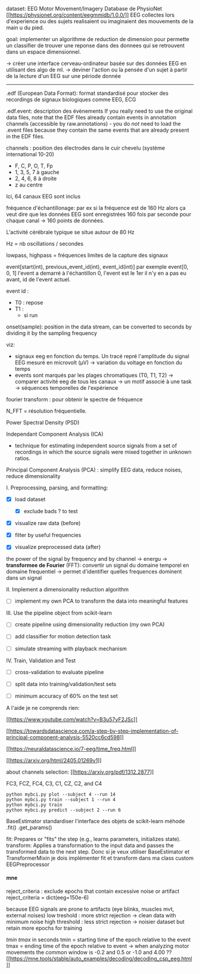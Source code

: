 dataset: EEG Motor Movement/Imagery Database de PhysioNet 
[[https://physionet.org/content/eegmmidb/1.0.0/]]
EEG collectes lors d'experience ou des sujets realisaient ou imaginaient des mouvements de la main u du pied. 


goal: implementer un algorithme de reduction de dimension pour permette un classifier de trouver une reponse dans des donnees qui se retrouvent dans un espace dimensionnel.

-> créer une interface cerveau-ordinateur basée sur des données EEG en utilisant des algo de ml. 
-> deviner l'action ou la pensée d'un sujet à partir de la lecture d'un EEG sur une période donnée

--------------------------------------------

.edf (European Data Format): format standardisé pour stocker des recordings de signaux biologiques comme EEG, ECG

.edf.event: description des évènements 
If you really need to use the original data files, note that the EDF files already contain events in annotation channels (accessible by raw.annotations) - you do *not* need to load the .event files because they contain the same events that are already present in the EDF files.


channels : position des électrodes dans le cuir chevelu (système international 10-20)
- F, C, P, O, T, Fp
- 1, 3, 5, 7 à gauche 
- 2, 4, 6, 8 à droite 
- z au centre

Ici, 64 canaux EEG sont inclus

fréquence d'échantillonage: par ex si la fréquence est de 160 Hz alors ça veut dire que les données EEG sont enregistrées 160 fois par seconde pour chaque canal -> 160 points de données. 

L'activité cérébrale typique se situe autour de 80 Hz

Hz = nb oscillations / secondes

lowpass, highpass = fréquences limites de la capture des signaux

event[start(int), previous_event_id(int), event_id(int)] 
par exemple event[0, 0, 1]
l'event a demarré à l'échantillon 0, l'event est le 1er il n'y en a pas eu avant, id de l'event actuel. 

event id :
- T0 : repose
- T1 :
    - si run 

onset(sample): position in the data stream, can be converted to seconds by dividing it by the sampling frequency

viz:
- signaux eeg en fonction du temps. Un tracé repré l'amplitude du signal EEG mesuré en microvolt (μV) -> variation du voltage en fonction du temps
- events sont marqués par les plages chromatiques (T0, T1, T2)
-> comparer activité eeg de tous les canaux
-> un motif associé à une task
-> séquences temporelles de l'expérience



fourier transform : pour obtenir le spectre de fréquence 

N_FFT = résolution fréquentielle. 

Power Spectral Density (PSD)


Independant Component Analysis (ICA)
- technique for estimating independent source signals from a set of recordings in which the source signals were mixed together in unknown ratios.

Principal Component Analysis (PCA) : simplify EEG data, reduce noises, reduce dimensionality


I. Preprocessing, parsing, and formatting:
- [x] load dataset
    - [x] exclude bads ? to test 
- [x] visualize raw data (before)
- [x] filter by useful frequencies
- [x] visualize preprocessed data (after)


the power of the signal by frequency and by channel
-> energu
-> **transformee de Fourier** (FFT): convertir un signal du domaine temporel en domaine frequentiel
    -> permet d'identifier quelles frequences dominent dans un signal

II. Implement a dimensionality reduction algorithm
- [ ] implement my own PCA to transform the data into meaningful features

III. Use the pipeline object from scikit-learn
- [ ] create pipeline using dimensionality reduction (my own PCA)
- [ ] add classifier for motion detection task
- [ ] simulate streaming with playback mechanism


IV. Train, Validation and Test
- [ ] cross-validation to evaluate pipeline
- [ ] split data into training/validation/test sets
- [ ] minimum accuracy of 60% on the test set


A l'aide je ne comprends rien:

[[https://www.youtube.com/watch?v=B3u57yF2JSc]]

[[https://towardsdatascience.com/a-step-by-step-implementation-of-principal-component-analysis-5520cc6cd598]]

[[https://neuraldatascience.io/7-eeg/time_freq.html]]

[[https://arxiv.org/html/2405.01269v1]]


about channels selection:
[[https://arxiv.org/pdf/1312.2877]]

FC3, FCZ, FC4, C3, C1, CZ,
C2, and C4


```
python mybci.py plot --subject 4 --run 14
python mybci.py train --subject 1 --run 4
python mybci.py train
python mybci.py predict --subject 2 --run 6
```

BaseEstimator
standardiser l'interface des objets de scikit-learn 
méhode .fit() .get_params()

fit: Prepares or "fits" the step (e.g., learns parameters, initializes state).
transform: Applies a transformation to the input data and passes the transformed data to the next step.
Donc si je veux utiliser BaseEstimator et TransformerMixin je dois implémenter fit et transform dans ma class custom EEGPreprocessor

#### mne
reject_criteria : exclude epochs that contain excessive noise or artifact
reject_criteria = dict(eeg=150e-6)

because EEG signals are prone to artifacts (eye blinks, muscles mvt, external noises)
low treshold : more strict rejection -> clean data with minimum noise
high threshold : less strict rejection -> noisier dataset but retain more epochs for training

*tmin tmax* in seconds
tmin = starting time of the epoch relative to the event
tmax = ending time of the epoch relative to event
-> when analyzing motor movements the common window is -0.2 and 0.5 or -1.0 and 4.00 ??
[[https://mne.tools/stable/auto_examples/decoding/decoding_csp_eeg.html]]



